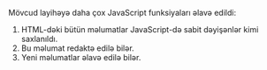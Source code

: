 Mövcud layihəyə daha çox JavaScript funksiyaları əlavə edildi:
1. HTML-dəki bütün məlumatlar JavaScript-də sabit dəyişənlər kimi saxlanıldı.
2. Bu məlumat redaktə edilə bilər.
3. Yeni məlumatlar əlavə edilə bilər.
